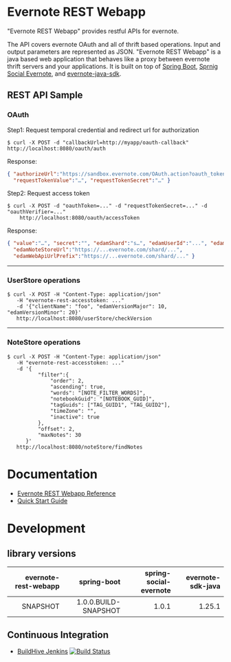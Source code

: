 # Evernote REST Webapp

"Evernote REST Webapp" provides restful APIs for evernote.

The API covers evernote OAuth and all of thrift based operations. Input and output parameters are represented
as JSON. "Evernote REST Webapp" is a java based web application that behaves like a proxy between evernote thrift
servers and your applications.
It is built on top of [Spring Boot](http://projects.spring.io/spring-boot/),
[Sprnig Social Evernote](https://github.com/ttddyy/spring-social-evernote/), and
[evernote-java-sdk](https://github.com/evernote/evernote-sdk-java).


## REST API Sample

### OAuth

Step1: Request temporal credential and redirect url for authorization
```shell
$ curl -X POST -d "callbackUrl=http://myapp/oauth-callback" http://localhost:8080/oauth/auth
```

Response:
```json
{ "authorizeUrl":"https://sandbox.evernote.com/OAuth.action?oauth_token=...",
  "requestTokenValue":"…", "requestTokenSecret":"…" }
```

Step2: Request access token
```shell
$ curl -X POST -d "oauthToken=..." -d "requestTokenSecret=..." -d "oauthVerifier=..."
    http://localhost:8080/oauth/accessToken
```

Response:
```json
{ "value":"…", "secret":"", "edamShard":"s…", "edamUserId":"...", "edamExpires":"...",
  "edamNoteStoreUrl":"https://...evernote.com/shard/...",
  "edamWebApiUrlPrefix":"https://...evernote.com/shard/..." }
```

---

### UserStore operations

```shell
$ curl -X POST -H "Content-Type: application/json"
   -H "evernote-rest-accesstoken: ..."
   -d '{"clientName": "foo", "edamVersionMajor": 10, "edamVersionMinor": 20}'
   http://localhost:8080/userStore/checkVersion
```

---
### NoteStore operations

```shell
$ curl -X POST -H "Content-Type: application/json"
   -H "evernote-rest-accesstoken: ..."
   -d '{
          "filter":{
              "order": 2,
              "ascending": true,
              "words": "[NOTE_FILTER_WORDS]",
              "notebookGuid": "[NOTEBOOK_GUID]",
              "tagGuids": ["TAG_GUID1", "TAG_GUID2"],
              "timeZone": "",
              "inactive": true
          },
          "offset": 2,
          "maxNotes": 30
      }'
   http://localhost:8080/noteStore/findNotes
```

# Documentation

- [Evernote REST Webapp Reference](https://github.com/ttddyy/evernote-rest-webapp/wiki)
- [Quick Start Guide](https://github.com/ttddyy/evernote-rest-webapp/wiki/QuickStart)

# Development

## library versions

| evernote-rest-webapp |             spring-boot | spring-social-evernote | evernote-sdk-java |
| --------------------:| -----------------------:| ----------------------:| -----------------:|
|             SNAPSHOT |    1.0.0.BUILD-SNAPSHOT |                  1.0.1 |            1.25.1 |


## Continuous Integration

- [BuildHive Jenkins](https://buildhive.cloudbees.com/job/ttddyy/job/evernote-rest-webapp/)
[![Build Status](https://buildhive.cloudbees.com/job/ttddyy/job/evernote-rest-webapp/badge/icon)](https://buildhive.cloudbees.com/job/ttddyy/job/evernote-rest-webapp/)


